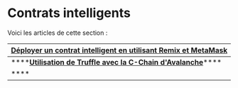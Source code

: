 # Contrats intelligents

Voici les articles de cette section :

| [Déployer un contrat intelligent en utilisant Remix et MetaMask](deployer-un-contrat-intelligent.md) |
| :--- |
| \*\*\*\*[**Utilisation de Truffle avec la C-Chain d'Avalanche**](utilisation-de-truffle-avec-la-c-chain-davalanche.md)\*\*\*\* |
| \*\*\*\* |

